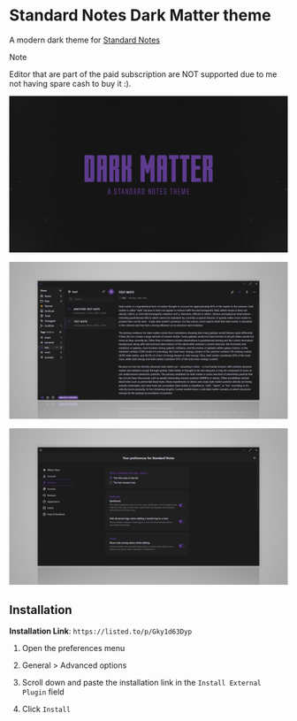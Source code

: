 # Standard Notes Dark Matter theme
A modern dark theme for [Standard Notes](https://standardnotes.com/)
> [!NOTE]
> Editor that are part of the paid subscription are NOT supported due to me not having spare cash to buy it :).

![Preview](preview.png)

![Preview](preview-2.png)

![Preview](preview-3.png)

## Installation
**Installation Link**: `https://listed.to/p/Gky1d63Dyp`

1. Open the preferences menu

2. General > Advanced options

3. Scroll down and paste the installation link in the `Install External Plugin` field

4. Click `Install`
